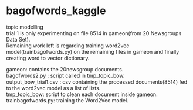 # bagofwords_kaggle
topic modelling    
trial 1 is only experimenting on file 8514 in gameon(from 20 Newsgroups Data Set).  
Remaining work left is regarding training word2vec model(trainbagofwords.py) on the remaining files in gameon and finally creating word to vector dictionary.  
        
gameon: contains the 20newsgroup documents.  
bagofwords2.py : script called in tmp_topic_bow.  
output_bow_trial1.csv : csv containing the processed documents(8514) fed to the word2vec model as a list of lists.  
tmp_topic_bow: script to clean each document inside gameon.  
trainbagofwords.py: training the Word2Vec model.  
